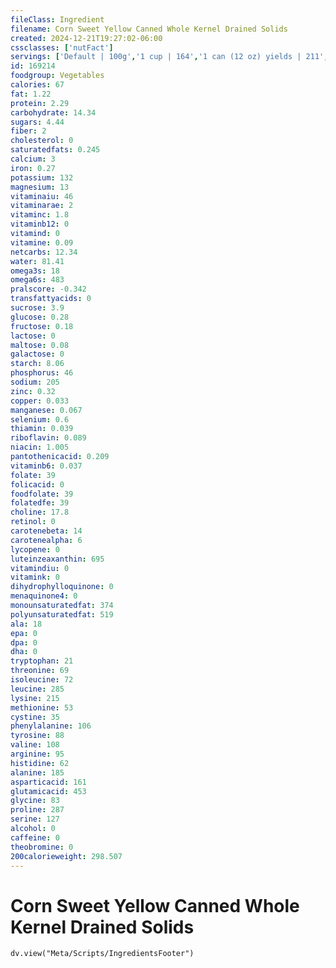 ```yaml
---
fileClass: Ingredient
filename: Corn Sweet Yellow Canned Whole Kernel Drained Solids
created: 2024-12-21T19:27:02-06:00
cssclasses: ['nutFact']
servings: ['Default | 100g','1 cup | 164','1 can (12 oz) yields | 211','1 can (303 x 406) | 298']
id: 169214
foodgroup: Vegetables
calories: 67
fat: 1.22
protein: 2.29
carbohydrate: 14.34
sugars: 4.44
fiber: 2
cholesterol: 0
saturatedfats: 0.245
calcium: 3
iron: 0.27
potassium: 132
magnesium: 13
vitaminaiu: 46
vitaminarae: 2
vitaminc: 1.8
vitaminb12: 0
vitamind: 0
vitamine: 0.09
netcarbs: 12.34
water: 81.41
omega3s: 18
omega6s: 483
pralscore: -0.342
transfattyacids: 0
sucrose: 3.9
glucose: 0.28
fructose: 0.18
lactose: 0
maltose: 0.08
galactose: 0
starch: 8.06
phosphorus: 46
sodium: 205
zinc: 0.32
copper: 0.033
manganese: 0.067
selenium: 0.6
thiamin: 0.039
riboflavin: 0.089
niacin: 1.005
pantothenicacid: 0.209
vitaminb6: 0.037
folate: 39
folicacid: 0
foodfolate: 39
folatedfe: 39
choline: 17.8
retinol: 0
carotenebeta: 14
carotenealpha: 6
lycopene: 0
luteinzeaxanthin: 695
vitamindiu: 0
vitamink: 0
dihydrophylloquinone: 0
menaquinone4: 0
monounsaturatedfat: 374
polyunsaturatedfat: 519
ala: 18
epa: 0
dpa: 0
dha: 0
tryptophan: 21
threonine: 69
isoleucine: 72
leucine: 285
lysine: 215
methionine: 53
cystine: 35
phenylalanine: 106
tyrosine: 88
valine: 108
arginine: 95
histidine: 62
alanine: 185
asparticacid: 161
glutamicacid: 453
glycine: 83
proline: 287
serine: 127
alcohol: 0
caffeine: 0
theobromine: 0
200calorieweight: 298.507
---
```


# Corn Sweet Yellow Canned Whole Kernel Drained Solids

```dataviewjs
dv.view("Meta/Scripts/IngredientsFooter")
```